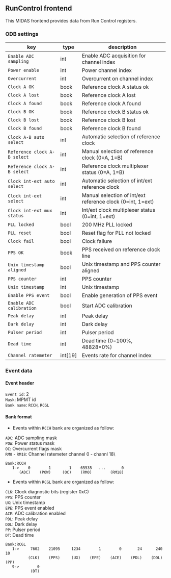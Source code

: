 ## RunControl frontend

This MIDAS frontend provides data from Run Control registers.

### ODB settings

| key | type | description | 
|------|------|-----------|
|```Enable ADC sampling	```|int|Enable ADC acquisition for channel index|
|```Power enable```|int|Power channel index|
|```Overcurrent```|int|Overcurrent on channel index|
|```Clock A OK```|book|Reference clock A status ok|
|```Clock A lost```|book|Reference clock A lost|
|```Clock A found```|book|Reference clock A found|
|```Clock B OK```|book|Reference clock B status ok|
|```Clock B lost```|book|Reference clock B lost|
|```Clock B found```|book|Reference clock B found|
|```Clock A-B auto select```|int|Automatic selection of reference clock|
|```Reference clock A-B select```|int|Manual selection of reference clock (0=A, 1=B)|
|```Reference clock A-B select```|int|Reference clock multiplexer status (0=A, 1=B)|
|```Clock int-ext auto select```|int|Automatic selection of int/ext reference clock|
|```Clock int-ext select```|int|Manual selection of int/ext reference clock (0=int, 1=ext)|
|```Clock int-ext mux status```|int|Int/ext clock multiplexer status (0=int, 1=ext)|
|```PLL locked```|bool|200 MHz PLL locked|
|```PLL reset```|bool|Reset flag for PLL not locked|
|```Clock fail```|bool|Clock failure|
|```PPS OK```|book|PPS received on reference clock line|
|```Unix timestamp aligned```|bool|Unix timestamp and PPS counter aligned|
|```PPS counter```|int|PPS counter|
|```Unix timestamp```|int|Unix timestamp|
|```Enable PPS event```|bool|Enable generation of PPS event|
|```Enable ADC calibration```|bool|Start ADC calibration|
|```Peak delay```|int|Peak delay|
|```Dark delay```|int|Dark delay|
|```Pulser period```|int|Pulser period|
|```Dead time```|int|Dead time (0=100%, 48828=0%)|
|```Channel ratemeter```|int[19]|Events rate for channel index|


### Event data

#### Event header

`Event id`: 2\
`Mask`: MPMT id\
`Bank name`: `RCCH`, `RCGL`

#### Bank format

- Events within `RCCH` bank are organized as follow:

`ADC`: ADC sampling mask\
`POW`: Power status mask\
`OC`: Overcurrent flags mask\
`RM0` - `RM18`: Channel ratemeter channel 0 - channl 18\

```
Bank:RCCH
   1->    0        1        1    65535   ...       0
      (ADC)    (POW)     (OC)    (RM0)        (RM18)
```

- Events within `RCGL` bank are organized as follow:

`CLK`: Clock diagnostic bits (register 0xC)\
`PPS`: PPS counter\
`UX`: Unix timestamp\
`EPE`: PPS event enabled\
`ACE`: ADC calibration enabled\
`PDL`: Peak delay\
`DDL`: Dark delay\
`PP`: Pulser period\
`DT`: Dead time

```
Bank:RCGL
   1->     7602    21095     1234        1        0       24      240       10
          (CLK)    (PPS)     (UX)    (EPE)    (ACE)    (PDL)    (DDL)     (PP)
   9->        0
           (DT)
```

